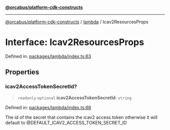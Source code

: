 [**@orcabus/platform-cdk-constructs**](../../../../README.md)

***

[@orcabus/platform-cdk-constructs](../../../../README.md) / [lambda](../README.md) / Icav2ResourcesProps

# Interface: Icav2ResourcesProps

Defined in: [packages/lambda/index.ts:63](https://github.com/OrcaBus/platform-cdk-constructs/blob/eb710b2f105d22a64c8abea3b2245773c2378377/packages/lambda/index.ts#L63)

## Properties

### icav2AccessTokenSecretId?

> `readonly` `optional` **icav2AccessTokenSecretId**: `string`

Defined in: [packages/lambda/index.ts:68](https://github.com/OrcaBus/platform-cdk-constructs/blob/eb710b2f105d22a64c8abea3b2245773c2378377/packages/lambda/index.ts#L68)

The id of the secret that contains the icav2 access token
otherwise it will default to @DEFAULT_ICAV2_ACCESS_TOKEN_SECRET_ID
